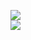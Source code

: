 [![](https://img.shields.io/badge/Made%20With-Github%20Spray-lightgrey.svg?style=for-the-badge&logo=github)](https://github.com/Annihil/github-spray#16241)  
[![](https://i.imgur.com/2DrTn0Z.gif)](https://github.com/Annihil/github-spray)